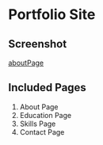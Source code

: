 # Portfolio Site

## Screenshot

[aboutPage]()

## Included Pages

1. About Page
2. Education Page
3. Skills Page
4. Contact Page
